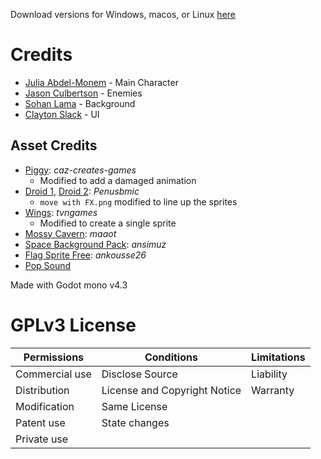 Download versions for Windows, macos, or Linux [here](https://github.com/MusicalArtist12/cs383-platformer/releases)

# Credits
- [Julia Abdel-Monem](https://github.com/MusicalArtist12) - Main Character
- [Jason Culbertson](https://github.com/JTCulbertson) - Enemies
- [Sohan Lama](https://github.com/Soohann) - Background
- [Clayton Slack](https://github.com/Harpy88) - UI



## Asset Credits
- [Piggy](https://caz-creates-games.itch.io/piggy): *caz-creates-games*
	- Modified to add a damaged animation
- [Droid 1](https://penusbmic.itch.io/sci-fi-character-pack-6), [Droid 2](https://penusbmic.itch.io/sci-fi-character-pack-12): *Penusbmic*
	- `move with FX.png` modified to line up the sprites
- [Wings](https://www.deviantart.com/tvngames/art/Wing-Sprites-FOR-323starlight-279590474): *tvngames*
	- Modified to create a single sprite
- [Mossy Cavern](https://maaot.itch.io/mossy-cavern): *maaot*
- [Space Background Pack](https://ansimuz.itch.io/space-background): *ansimuz* 
- [Flag Sprite Free](https://ankousse26.itch.io/free-flag-with-animation): *ankousse26*
- [Pop Sound](https://pixabay.com/sound-effects/search/pop/)


Made with Godot mono v4.3

# GPLv3 License

| Permissions | Conditions | Limitations | 
| --- | --- | --- | 
| Commercial use | Disclose Source | Liability | 
| Distribution | License and Copyright Notice | Warranty |
| Modification | Same License | |
| Patent use | State changes | | 
| Private use | | | 
